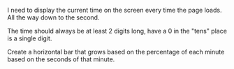 I need to display the current time on the screen every time the page loads.
All the way down to the second.

The time should always be at least 2 digits long, have a 0 in the "tens"
place is a  single digit.

Create a horizontal bar that grows based on the percentage of each minute
based on the seconds of that minute.
